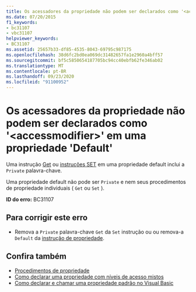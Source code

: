```yaml
---
title: Os acessadores da propriedade não podem ser declarados como '<accessmodifier>' em uma propriedade 'Default'
ms.date: 07/20/2015
f1_keywords:
- bc31107
- vbc31107
helpviewer_keywords:
- BC31107
ms.assetid: 25657b33-df85-4535-8043-69795c987175
ms.openlocfilehash: 38d6fc2bd0ea069dc31482657fa1e2960a4bff57
ms.sourcegitcommit: bf5c5850654187705bc94cc40ebfb62fe346ab02
ms.translationtype: MT
ms.contentlocale: pt-BR
ms.lasthandoff: 09/23/2020
ms.locfileid: "91100952"
---
```

# <a name="property-accessors-cannot-be-declared-accessmodifier-in-a-default-property"></a>Os acessadores da propriedade não podem ser declarados como '\<accessmodifier>' em uma propriedade 'Default'

Uma instrução [Get](../language-reference/statements/get-statement.md) ou [instruções SET](../language-reference/statements/set-statement.md) em uma propriedade default inclui a `Private` palavra-chave.  
  
 Uma propriedade default não pode ser `Private` e nem seus procedimentos de propriedade individuais ( `Get` ou `Set` ).  
  
 **ID do erro:** BC31107  
  
## <a name="to-correct-this-error"></a>Para corrigir este erro  
  
- Remova a `Private` palavra-chave `Get` da `Set` instrução ou ou remova-a `Default` da [instrução de propriedade](../language-reference/statements/property-statement.md).  
  
## <a name="see-also"></a>Confira também

- [Procedimentos de propriedade](../programming-guide/language-features/procedures/property-procedures.md)
- [Como declarar uma propriedade com níveis de acesso mistos](../programming-guide/language-features/procedures/how-to-declare-a-property-with-mixed-access-levels.md)
- [Como declarar e chamar uma propriedade padrão no Visual Basic](../programming-guide/language-features/procedures/how-to-declare-and-call-a-default-property.md)
